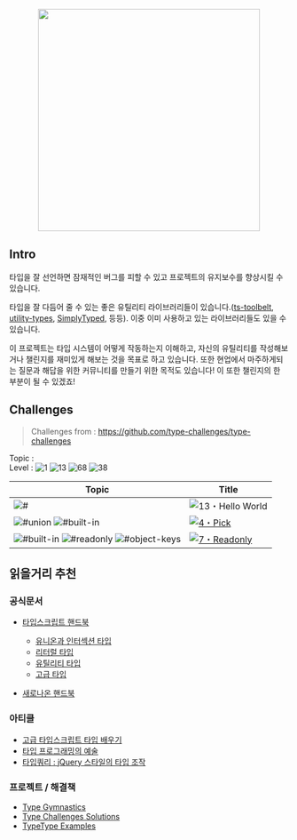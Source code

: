<p align='center'>
  <img src='https://github.com/type-challenges/type-challenges/blob/main/screenshots/logo.svg' width='400'/>
</p>

## Intro

타입을 잘 선언하면 잠재적인 버그를 피할 수 있고 프로젝트의 유지보수를 향상시킬 수 있습니다.

타입을 잘 다듬어 줄 수 있는 좋은 유틸리티 라이브러리들이 있습니다.([ts-toolbelt](https://github.com/millsp/ts-toolbelt), [utility-types](https://github.com/piotrwitek/utility-types), [SimplyTyped](https://github.com/andnp/SimplyTyped), 등등). 이중 이미 사용하고 있는 라이브러리들도 있을 수 있습니다.

이 프로젝트는 타입 시스템이 어떻게 작동하는지 이해하고, 자신의 유틸리티를 작성해보거나 챌린지를 재미있게 해보는 것을 목표로 하고 있습니다. 또한 현업에서 마주하게되는 질문과 해답을 위한 커뮤니티를 만들기 위한 목적도 있습니다! 이 또한 챌린지의 한 부분이 될 수 있겠죠!

## Challenges

> Challenges from : <copyright>https://github.com/type-challenges/type-challenges</copyright>

Topic :  
Level : <img src="https://img.shields.io/badge/warm--up-1-teal" alt="1"/> <img src="https://img.shields.io/badge/easy-13-7aad0c" alt="13"/> <img src="https://img.shields.io/badge/medium-68-d9901a" alt="68"/> <img src="https://img.shields.io/badge/hard-38-de3d37" alt="38"/>

| Topic                                                                                                                                                                                                                                    | Title                                                                                                                                                                                           |
| ---------------------------------------------------------------------------------------------------------------------------------------------------------------------------------------------------------------------------------------- | ----------------------------------------------------------------------------------------------------------------------------------------------------------------------------------------------- |
| <img src="https://img.shields.io/badge/-%23-999" alt="#"/>                                                                                                                                                                               | <img src="https://img.shields.io/badge/-13%E3%83%BBHello%20World-teal" alt="13・Hello World"/>                                                                                                  |
| <img src="https://img.shields.io/badge/-%23union-999" alt="#union"/> <img src="https://img.shields.io/badge/-%23built--in-999" alt="#built-in"/>                                                                                         | <a href="https://github.com/jiseung-kang/type-challenges/blob/main/easy/Pick.md" target="_blank"><img src="https://img.shields.io/badge/-4%E3%83%BBPick-7aad0c" alt="4・Pick"/><a/>             |
| <img src="https://img.shields.io/badge/-%23built--in-999" alt="#built-in"/> <img src="https://img.shields.io/badge/-%23readonly-999" alt="#readonly"/> <img src="https://img.shields.io/badge/-%23object--keys-999" alt="#object-keys"/> | <a href="https://github.com/jiseung-kang/type-challenges/blob/main/easy/Readonly.md" target="_blank"><img src="https://img.shields.io/badge/-7%E3%83%BBReadonly-7aad0c" alt="7・Readonly"/><a/> |

## 읽을거리 추천

### 공식문서

- [타입스크립트 핸드북](https://www.typescriptlang.org/docs/handbook/intro.html)

  - [유니온과 인터섹션 타입](https://www.typescriptlang.org/docs/handbook/2/everyday-types.html#union-types)
  - [리터럴 타입](https://www.typescriptlang.org/docs/handbook/2/everyday-types.html#literal-types)
  - [유틸리티 타입](https://www.typescriptlang.org/docs/handbook/utility-types.html)
  - [고급 타입](https://www.typescriptlang.org/docs/handbook/2/types-from-types.html)

- [새로나온 핸드북](https://github.com/microsoft/TypeScript-Website/tree/v2/packages/documentation/copy/en/handbook-v2)

### 아티클

- [고급 타입스크립트 타입 배우기](https://medium.com/free-code-camp/typescript-curry-ramda-types-f747e99744ab)
- [타입 프로그래밍의 예술](https://mistlog.medium.com/the-art-of-type-programming-cfd933bdfff7)
- [타입쿼리 : jQuery 스타일의 타입 조작](https://mistlog.medium.com/type-query-jquery-style-type-manipulation-497ce26d93f)

### 프로젝트 / 해결책

- [Type Gymnastics](https://github.com/g-plane/type-gymnastics)
- [Type Challenges Solutions](https://github.com/ghaiklor/type-challenges-solutions)
- [TypeType Examples](https://github.com/mistlog/typetype-examples)
